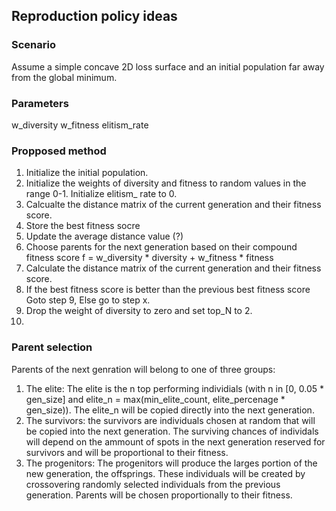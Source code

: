 ## Reproduction policy ideas
### Scenario
Assume a simple concave 2D loss surface and an initial population far away from the global minimum.
### Parameters
w_diversity
w_fitness
elitism_rate
### Propposed method
1. Initialize the initial population.
2. Initialize the weights of diversity and fitness to random values in the range 0-1. Initialize elitism_  rate to 0.
3. Calcualte the distance matrix of the current generation and their fitness score.
4. Store the best fitness socre
5. Update the average distance value (?)
6. Choose parents for the next generation based on their compound fitness score f = w_diversity * diversity + w_fitness * fitness
7. Calculate the distance matrix of the current generation and their fitness score.
8. If the best fitness score is better than the previous best fitness score Goto step 9, Else go to step x.
9. Drop the weight of diversity to zero and set top_N to 2.
10. 

### Parent selection
Parents of the next genration will belong to one of three groups:
1. The elite: The elite is the n top performing individials (with n in [0, 0.05 * gen_size] and elite_n = max(min_elite_count, elite_percenage * gen_size)). The elite_n will be copied directly into the next generation.
2. The survivors: the survivors are individuals chosen at random that will be copied into the next generation. The surviving chances of individals will depend on the ammount of spots in the next generation reserved for survivors and will be proportional to their fitness.
3. The progenitors: The progenitors will produce the larges portion of the new generation, the offsprings. These individuals will be created by crossovering randomly selected individuals from the previous generation. Parents will be chosen proportionally to their fitness. 

 